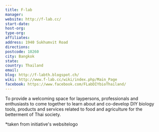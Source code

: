 ```yaml
---
title: F-lab
manager:
website: http://f-lab.cc/
start-date:
host-org:
type-org:
affiliates:
address: 1940 Sukhumvit Road
directions:
postcode: 10260
city: Bangkok
state:
country: Thailand
email:
blog: http://f-labth.blogspot.ch/
wiki: http://www.f-lab.cc/wiki/index.php/Main_Page
facebook: https://www.facebook.com/FLabDIYbioThailand/
---
```


To provide a welcoming space for laypersons, professionals and enthusiasts to come together to learn about and co-develop DIY biology tools, products and services related to food and agriculture for the betterment of Thai society.


\*taken from initiative's websitelogo
